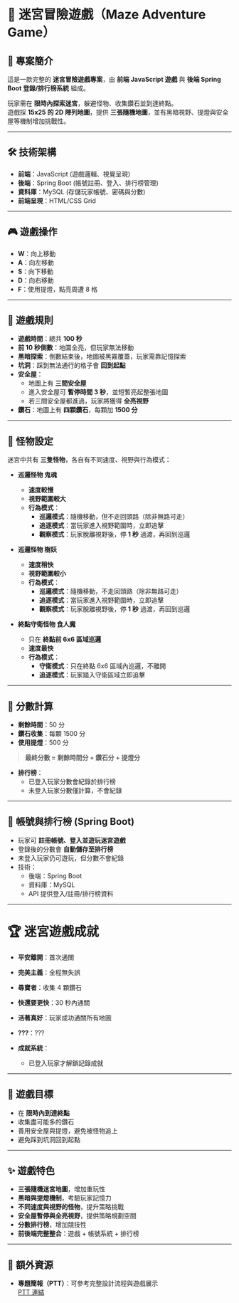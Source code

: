 # 🏰 迷宮冒險遊戲（Maze Adventure Game）

## 🌟 專案簡介
這是一款完整的 **迷宮冒險遊戲專案**，由 **前端 JavaScript 遊戲** 與 **後端 Spring Boot 登錄/排行榜系統** 組成。  

玩家需在 **限時內探索迷宮**，躲避怪物、收集鑽石並到達終點。  
遊戲採 **15x25 的 2D 陣列地圖**，提供 **三張隨機地圖**，並有黑暗視野、提燈與安全屋等機制增加挑戰性。

---

## 🛠 技術架構
- **前端**：JavaScript (遊戲邏輯、視覺呈現)  
- **後端**：Spring Boot (帳號註冊、登入、排行榜管理)  
- **資料庫**：MySQL (存儲玩家帳號、密碼與分數)  
- **前端呈現**：HTML/CSS Grid

---

## 🎮 遊戲操作
- **W**：向上移動  
- **A**：向左移動  
- **S**：向下移動  
- **D**：向右移動  
- **F**：使用提燈，點亮周遭 8 格  

---

## 📜 遊戲規則
- **遊戲時間**：總共 **100 秒**  
- **前 10 秒倒數**：地圖全亮，但玩家無法移動  
- **黑暗探索**：倒數結束後，地圖被黑霧覆蓋，玩家需靠記憶探索  
- **坑洞**：踩到無法通行的格子會 **回到起點**  
- **安全屋**：
  - 地圖上有 **三間安全屋**  
  - 進入安全屋可 **暫停時間 3 秒**，並短暫亮起整張地圖  
  - 若三間安全屋都進過，玩家將獲得 **全亮視野**  
- **鑽石**：地圖上有 **四顆鑽石**，每顆加 **1500 分**  

---

## 👹 怪物設定
迷宮中共有 **三隻怪物**，各自有不同速度、視野與行為模式：

- **巡邏怪物 鬼魂**
  - **速度較慢**  
  - **視野範圍較大**  
  - **行為模式**：
    - **巡邏模式**：隨機移動，但不走回頭路（除非無路可走）  
    - **追逐模式**：當玩家進入視野範圍時，立即追擊  
    - **觀察模式**：玩家脫離視野後，停 **1 秒** 過渡，再回到巡邏  

- **巡邏怪物 樹妖**
  - **速度稍快**  
  - **視野範圍較小**  
  - **行為模式**：
    - **巡邏模式**：隨機移動，不走回頭路（除非無路可走）  
    - **追逐模式**：當玩家進入視野範圍時，立即追擊  
    - **觀察模式**：玩家脫離視野後，停 **1 秒** 過渡，再回到巡邏  

- **終點守衛怪物 食人魔**
  - 只在 **終點前 6x6 區域巡邏**  
  - **速度最快**  
  - **行為模式**：
    - **守衛模式**：只在終點 6x6 區域內巡邏，不離開  
    - **追逐模式**：玩家踏入守衛區域立即追擊  


---

## 💯 分數計算
- **剩餘時間**：50 分  
- **鑽石收集**：每顆 1500 分  
- **使用提燈**：500 分  

> **最終分數 = 剩餘時間分 + 鑽石分 + 提燈分**  

- **排行榜**：
  - 已登入玩家分數會紀錄於排行榜  
  - 未登入玩家分數僅計算，不會紀錄  

---

## 🔐 帳號與排行榜 (Spring Boot)
- 玩家可 **註冊帳號、登入並遊玩迷宮遊戲**  
- 登錄後的分數會 **自動儲存至排行榜**  
- 未登入玩家仍可遊玩，但分數不會紀錄  
- 技術：
  - 後端：Spring Boot  
  - 資料庫：MySQL  
  - API 提供登入/註冊/排行榜資料  

---

# 🏆 迷宮遊戲成就

-  **平安離開**：首次通關 
-  **完美主義**：全程無失誤 
-  **尋寶者**：收集 4 顆鑽石  
-  **快還要更快**：30 秒內通關
-  **活著真好**：玩家成功通關所有地圖
-  **???**：???

- **成就系統**：
  - 已登入玩家才解鎖記錄成就 

---

## 🎯 遊戲目標
- 在 **限時內到達終點**  
- 收集盡可能多的鑽石  
- 善用安全屋與提燈，避免被怪物追上  
- 避免踩到坑洞回到起點  

---

## ✨ 遊戲特色
- **三張隨機迷宮地圖**，增加重玩性  
- **黑暗與提燈機制**，考驗玩家記憶力  
- **不同速度與視野的怪物**，提升策略挑戰  
- **安全屋暫停與全亮視野**，提供策略規劃空間  
- **分數排行榜**，增加競技性  
- **前後端完整整合**：遊戲 + 帳號系統 + 排行榜  

---

## 📂 額外資源
- **專題簡報（PTT）**：可參考完整設計流程與遊戲展示  
  [PTT 連結](https://docs.google.com/presentation/d/1cIaDvqBhOn4fX0DAhQn4DmUXwgNBJUsQ-qf8kLMgzDM/edit?usp=sharing)

